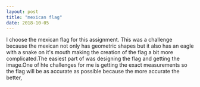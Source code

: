 ```yaml
---
layout: post
title: "mexican flag"
date: 2018-10-05
---
```


I choose the mexican flag for this assignment. This was a challenge because the mexican not only has geometric shapes but it also has an eagle with a snake on it's mouth making the creation of the flag a bit more complicated.The easiest part of was designing the flag and getting the image.One of hte challenges for me is getting the exact measurements so the flag will be as accurate as possible because the more accurate the better,
